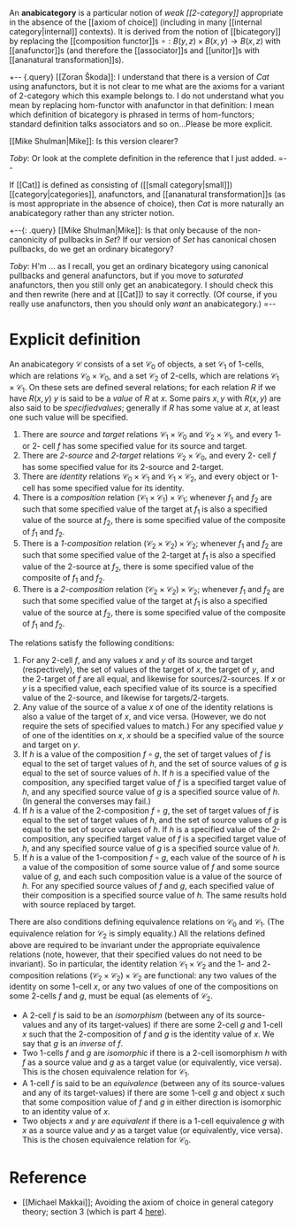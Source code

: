 An **anabicategory** is a particular notion of _weak [[2-category]]_ appropriate in the absence of the [[axiom of choice]] (including in many [[internal category|internal]] contexts).  It is derived from the notion of [[bicategory]] by replacing the [[composition functor]]s $\circ: B(y,z) \times B(x,y) \to B(x,z)$ with [[anafunctor]]s (and therefore the [[associator]]s and [[unitor]]s with [[ananatural transformation]]s).

+-- {.query}
[[Zoran Škoda]]: I understand that there is a version of $Cat$ using anafunctors, but it is not clear to me 
what are the axioms for a variant of 2-category which this example belongs to. I do not understand what you mean by replacing hom-functor with anafunctor in that definition: I mean which definition of bicategory is phrased in terms of hom-functors; standard definition talks associators and so on...Please be more explicit. 

[[Mike Shulman|Mike]]: Is this version clearer?

_Toby_:  Or look at the complete definition in the reference that I just added.
=--

If [[Cat]] is defined as consisting of ([[small category|small]]) [[category|categories]], anafunctors, and [[ananatural transformation]]s (as is most appropriate in the absence of choice), then $Cat$ is more naturally an anabicategory rather than any stricter notion.

+--{: .query}
[[Mike Shulman|Mike]]: Is that only because of the non-canonicity of pullbacks in $Set$?  If our version of $Set$ has canonical chosen pullbacks, do we get an ordinary bicategory?

_Toby_:  H\'m ... as I recall, you get an ordinary bicategory using canonical pullbacks and general anafunctors, but if you move to *saturated* anafunctors, then you still only get an anabicategory.  I should check this and then rewrite (here and at [[Cat]]) to say it correctly.  (Of course, if you really use anafunctors, then you should only *want* an anabicategory.)
=--

# Explicit definition #

An anabicategory $\mathcal{C}$ consists of a set $\mathcal{C}_0$ of objects, a set $\mathcal{C}_1$ of 1-cells, which are relations $\mathcal{C}_0 \times \mathcal{C}_0$, and a set $\mathcal{C}_2$ of 2-cells, which are relations $\mathcal{C}_1 \times \mathcal{C}_1$. On these sets are defined several relations; for each relation $R$ if we have $R(x, y)$ $y$ is said to be a _value_ of $R$ at $x$. Some pairs $x, y$ with $R(x, y)$ are also said to be $specified values$; generally if $R$ has some value at $x$, at least one such value will be specified.
1. There are _source_ and _target_ relations $\mathcal{C}_1 \times \mathcal{C}_0$ and $\mathcal{C}_2 \times \mathcal{C}_1$, and every 1- or 2- cell $f$ has some specified value for its source and target.
1. There are _2-source_ and _2-target_ relations $\mathcal{C}_2 \times \mathcal{C}_0$, and every 2- cell $f$ has some specified value for its 2-source and 2-target.
1. There are _identity_ relations $\mathcal{C}_0 \times \mathcal{C}_1$ and $\mathcal{C}_1 \times \mathcal{C}_2$, and every object or 1-cell has some specified value for its identity.
1. There is a _composition_ relation $(\mathcal{C}_1 \times \mathcal{C}_1) \times \mathcal{C}_1$; whenever $f_1$ and $f_2$ are such that some specified value of the target at $f_1$ is also a specified value of the source at $f_2$, there is some specified value of the composite of $f_1$ and $f_2$.
1. There is a _1-composition_ relation $(\mathcal{C}_2 \times \mathcal{C}_2) \times \mathcal{C}_2$; whenever $f_1$ and $f_2$ are such that some specified value of the 2-target at $f_1$ is also a specified value of the 2-source at $f_2$, there is some specified value of the composite of $f_1$ and $f_2$.
1. There is a _2-composition_ relation $(\mathcal{C}_2 \times \mathcal{C}_2) \times \mathcal{C}_2$; whenever $f_1$ and $f_2$ are such that some specified value of the target at $f_1$ is also a specified value of the source at $f_2$, there is some specified value of the composite of $f_1$ and $f_2$.

The relations satisfy the following conditions:
1. For any 2-cell $f$, and any values $x$ and $y$ of its source and target (respectively), the set of values of the target of $x$, the target of $y$, and the 2-target of $f$ are all equal, and likewise for sources/2-sources. If $x$ or $y$ is a specified value, each specified value of its source is a specified value of the 2-source, and likewise for targets/2-targets.
1. Any value of the source of a value $x$ of one of the identity relations is also a value of the target of $x$, and vice versa. (However, we do not require the sets of specified values to match.) For any specified value $y$ of one of the identities on $x$, $x$ should be a specified value of the source and target on $y$.
1. If $h$ is a value of the composition $f \circ g$, the set of target values of $f$ is equal to the set of target values of $h$, and the set of source values of $g$ is equal to the set of source values of $h$. If $h$ is a specified value of the composition, any specified target value of $f$ is a specified target value of $h$, and any specified source value of $g$ is a specified source value of $h$. (In general the converses may fail.)
1. If $h$ is a value of the 2-composition $f \circ g$, the set of target values of $f$ is equal to the set of target values of $h$, and the set of source values of $g$ is equal to the set of source values of $h$. If $h$ is a specified value of the 2-composition, any specified target value of $f$ is a specified target value of $h$, and any specified source value of $g$ is a specified source value of $h$.
1. If $h$ is a value of the 1-composition $f \circ g$, each value of the source of $h$ is a value of the composition of some source value of $f$ and some source value of $g$, and each such composition value is a value of the source of $h$. For any specified source values of $f$ and $g$, each specified value of their composition is a specified source value of $h$. The same results hold with source replaced by target.

There are also conditions defining equivalence relations on $\mathcal{C}_0$ and $\mathcal{C}_1$. (The equivalence relation for $\mathcal{C}_2$ is simply equality.) All the relations defined above are required to be invariant under the appropriate equivalence relations (note, however, that their specified values do not need to be invariant). So in particular, the identity relation $\mathcal{C}_1\times \mathcal{C}_2$ and the 1- and 2- composition relations $(\mathcal{C}_2 \times \mathcal{C}_2) \times \mathcal{C}_2$ are functional: any two values of the identity on some 1-cell $x$, or any two values of one of the compositions on some 2-cells $f$ and $g$, must be equal (as elements of $\mathcal{C}_2$.
* A 2-cell $f$ is said to be an _isomorphism_ (between any of its source-values and any of its target-values) if there are some 2-cell $g$ and 1-cell $x$ such that the 2-composition of $f$ and $g$ is the identity value of $x$. We say that $g$ is an _inverse_ of $f$.
* Two 1-cells $f$ and $g$ are _isomorphic_ if there is a 2-cell isomorphism $h$ with $f$ as a source value and $g$ as a target value (or equivalently, vice versa). This is the chosen equivalence relation for $\mathcal{C}_1$.
* A 1-cell $f$ is said to be an _equivalence_ (between any of its source-values and any of its target-values) if there are some 1-cell $g$ and object $x$ such that some composition value of $f$ and $g$ in either direction is isomorphic to an identity value of $x$.
* Two objects $x$ and $y$ are _equivalent_ if there is a 1-cell equivalence $g$ with $x$ as a source value and $y$ as a target value (or equivalently, vice versa). This is the chosen equivalence relation for $\mathcal{C}_0$.

# Reference #

*  [[Michael Makkai]]; Avoiding the axiom of choice in general category theory; section 3 (which is part 4 [here](http://www.math.mcgill.ca/makkai/anafun/)).